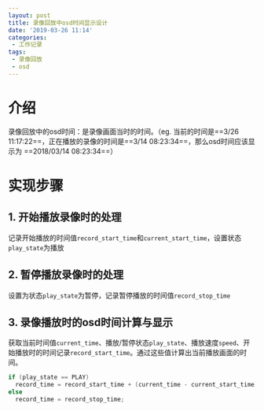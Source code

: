 ```yaml
---
layout: post
title: 录像回放中osd时间显示设计
date: '2019-03-26 11:14'
categories: 
 - 工作记录
tags:
 - 录像回放
 - osd
---
```

# 介绍

录像回放中的osd时间：是录像画面当时的时间。（eg. 当前的时间是==3/26 11:17:22==，正在播放的录像的时间是==3/14 08:23:34==，那么osd时间应该显示为 ==2018/03/14 08:23:34==）

# 实现步骤

## 1. 开始播放录像时的处理

记录开始播放的时间值`record_start_time`和`current_start_time`，设置状态`play_state`为播放

## 2. 暂停播放录像时的处理

设置为状态`play_state`为暂停，记录暂停播放的时间值`record_stop_time`

## 3. 录像播放时的osd时间计算与显示

获取当前时间值`current_time`、播放/暂停状态`play_state`、播放速度`speed`、开始播放时的时间记录`record_start_time`。通过这些值计算出当前播放画面的时间。

```cpp
if (play_state == PLAY)
  record_time = record_start_time + (current_time - current_start_time) * speed;
else
  record_time = record_stop_time;
```

